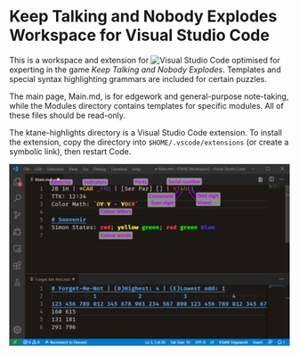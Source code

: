 # Keep Talking and Nobody Explodes Workspace for Visual Studio Code

This is a workspace and extension for ![Visual Studio Code](https://code.visualstudio.com/) optimised for experting in the game _Keep Talking and Nobody Explodes_. Templates and special syntax highlighting grammars are included for certain puzzles.

The main page, Main.md, is for edgework and general-purpose note-taking, while the Modules directory contains templates for specific modules. All of these files should be read-only.

The ktane-highlights directory is a Visual Studio Code extension. To install the extension, copy the directory into `$HOME/.vscode/extensions` (or create a symbolic link), then restart Code.

![Main.md highlighting example](doc/images/Main.png)
